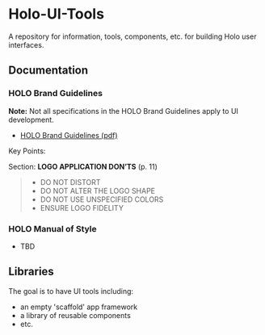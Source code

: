 # Holo-UI-Tools
A repository for information, tools, components, etc. for building Holo user interfaces.

## Documentation

### HOLO Brand Guidelines

**Note:**  Not all specifications in the HOLO Brand Guidelines apply to UI development.

* [HOLO Brand Guidelines (pdf)](documents/HOLO_Brand_Guidelines.pdf)

Key Points:

Section: **LOGO  APPLICATION  DON’TS** (p. 11)
> * DO  NOT  DISTORT
> * DO  NOT  ALTER  THE  LOGO  SHAPE
> * DO  NOT  USE  UNSPECIFIED  COLORS
> * ENSURE  LOGO  FIDELITY


### HOLO Manual of Style
* TBD


## Libraries

The goal is to have UI tools including:

* an empty 'scaffold' app framework
* a library of reusable components
* etc.



